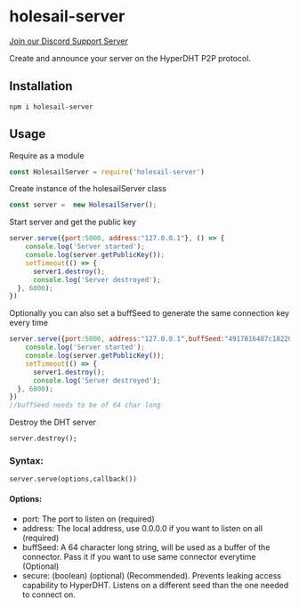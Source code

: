 # holesail-server
[Join our Discord Support Server](https://discord.gg/TQVacE7Vnj)

Create and announce your server on the HyperDHT P2P protocol.

## Installation
```shell
npm i holesail-server 
```
## Usage
Require as a module
```js
const HolesailServer = require('holesail-server')
```
Create instance of the holesailServer class
```js
const server =  new HolesailServer();
```
Start server and get the public key
```js
server.serve({port:5000, address:"127.0.0.1"}, () => {
    console.log('Server started');
    console.log(server.getPublicKey());
    setTimeout(() => {
      server1.destroy();
      console.log('Server destroyed');
  }, 6000);
})

```
Optionally you can also set a buffSeed to generate the same connection key every time
```js
server.serve({port:5000, address:"127.0.0.1",buffSeed:"4917816487c1822049939ff1abbf515663275105d01361bbc84fe2000e594539"}, () => {
    console.log('Server started');
    console.log(server.getPublicKey());
    setTimeout(() => {
      server1.destroy();
      console.log('Server destroyed');
  }, 6000);
})
//buffSeed needs to be of 64 char long
```

Destroy the DHT server

```
server.destroy();
```

### Syntax:
```
server.serve(options,callback())
```
#### Options:
- port: The port to listen on (required)
- address: The local address, use 0.0.0.0 if you want to listen on all (required)
- buffSeed: A 64 character long string, will be used as a buffer of the connector. Pass it if you want to use same connector everytime (Optional)
- secure: (boolean) (optional) (Recommended).  Prevents leaking access capability to HyperDHT. Listens on a different seed than the one needed to connect on.